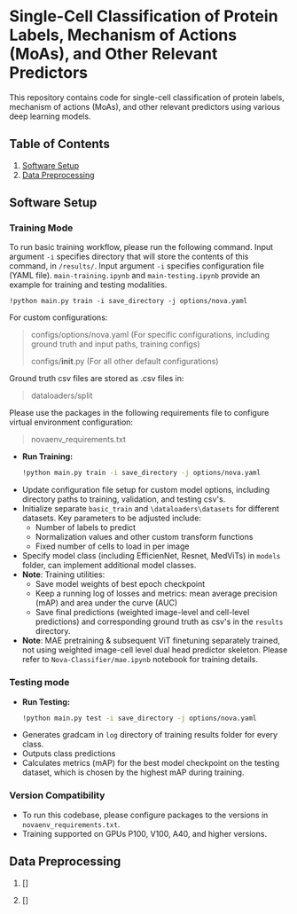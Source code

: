 # Single-Cell Classification of Protein Labels, Mechanism of Actions (MoAs), and Other Relevant Predictors

This repository contains code for single-cell classification of protein labels, mechanism of actions (MoAs), and other relevant predictors using various deep learning models.

## Table of Contents

1. [Software Setup](#software-setup)
2. [Data Preprocessing](#data-preprocessing)

## Software Setup

### Training Mode

To run basic training workflow, please run the following command. Input argument ```-i``` specifies directory that will store the contents of this command, in ```/results/```. Input argument ```-i``` specifies configuration file (YAML file). ```main-training.ipynb``` and ```main-testing.ipynb``` provide an example for training and testing modalities.
```
!python main.py train -i save_directory -j options/nova.yaml
```
For custom configurations:
> configs/options/nova.yaml (For specific configurations, including ground truth and input paths, training configs)
> 
> configs/__init__.py (For all other default configurations)

Ground truth csv files are stored as .csv files in:
> dataloaders/split

Please use the packages in the following requirements file to configure virtual environment configuration:
> novaenv_requirements.txt

- **Run Training:**
  ```bash
  !python main.py train -i save_directory -j options/nova.yaml
  ```
- Update configuration file setup for custom model options, including directory paths to training, validation, and testing csv's.
- Initialize separate ```basic_train``` and ```\dataloaders\datasets``` for different datasets. Key parameters to be adjusted include:
  - Number of labels to predict
  - Normalization values and other custom transform functions
  - Fixed number of cells to load in per image
- Specify model class (including EfficienNet, Resnet, MedViTs) in ```models``` folder, can implement additional model classes.
- **Note**: Training utilities:
  - Save model weights of best epoch checkpoint
  - Keep a running log of losses and metrics: mean average precision (mAP) and area under the curve (AUC)
  - Save final predictions (weighted image-level and cell-level predictions) and corresponding ground truth as csv's in the ```results``` directory.
- **Note**: MAE pretraining & subsequent ViT finetuning separately trained, not using weighted image-cell level dual head predictor skeleton. Please refer to ```Nova-Classifier/mae.ipynb``` notebook for training details.

### Testing mode
- **Run Testing:**
  ```bash
  !python main.py test -i save_directory -j options/nova.yaml
  ```
- Generates gradcam in ```log``` directory of training results folder for every class.
- Outputs class predictions
- Calculates metrics (mAP) for the best model checkpoint on the testing dataset, which is chosen by the highest mAP during training.

### Version Compatibility
* To run this codebase, please configure packages to the versions in ```novaenv_requirements.txt```.
* Training supported on GPUs P100, V100, A40, and higher versions.

## Data Preprocessing

1. []

2. []

